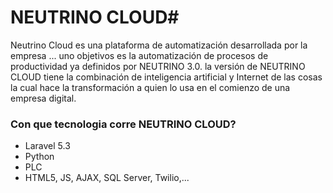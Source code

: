 # NEUTRINO CLOUD#

Neutrino Cloud es una plataforma de automatización desarrollada por la empresa ... uno objetivos es la automatización de procesos de productividad ya definidos por NEUTRINO 3.0. la versión de NEUTRINO CLOUD tiene la combinación de inteligencia artificial y Internet de las cosas la cual hace la transformación a quien lo usa en el comienzo de una empresa digital.

### Con que tecnologia corre NEUTRINO CLOUD? ###

* Laravel 5.3
* Python
* PLC
* HTML5, JS, AJAX, SQL Server, Twilio,...